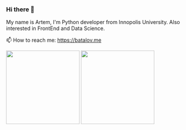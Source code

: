 ### Hi there 👋

My name is Artem, I'm Python developer from Innopolis University. Also interested in FrontEnd and Data Science.

📫 How to reach me: https://batalov.me

<img src="https://github-readme-stats.vercel.app/api/top-langs/?username=bart02&layout=compact&langs_count=8&theme=dark" height="200px" /> <img src="https://github-readme-stats.vercel.app/api?username=bart02&count_private=true&theme=dark" height="200px" />


<!--
**bart02/bart02** is a ✨ _special_ ✨ repository because its `README.md` (this file) appears on your GitHub profile.

Here are some ideas to get you started:

- 🔭 I’m currently working on ...
- 🌱 I’m currently learning ...
- 👯 I’m looking to collaborate on ...
- 🤔 I’m looking for help with ...
- 💬 Ask me about ...
- 📫 How to reach me: ...
- 😄 Pronouns: ...
- ⚡ Fun fact: ...
-->
